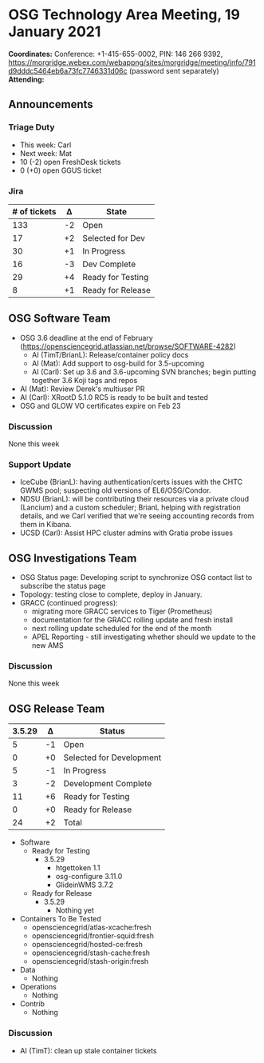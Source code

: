 # OSG Technology Area Meeting, 19 January 2021

**Coordinates:** Conference: +1-415-655-0002, PIN: 146 266 9392, <https://morgridge.webex.com/webappng/sites/morgridge/meeting/info/791d9dddc5464eb6a73fc7746331d06c> (password sent separately)  
**Attending:**   


## Announcements


### Triage Duty

-   This week: Carl
-   Next week: Mat
-   10 (-2) open FreshDesk tickets
-   0 (+0) open GGUS ticket


### Jira

| # of tickets | &Delta; | State             |
|------------ |------- |----------------- |
| 133          | -2      | Open              |
| 17           | +2      | Selected for Dev  |
| 30           | +1      | In Progress       |
| 16           | -3      | Dev Complete      |
| 29           | +4      | Ready for Testing |
| 8            | +1      | Ready for Release |


## OSG Software Team

-   OSG 3.6 deadline at the end of February (<https://opensciencegrid.atlassian.net/browse/SOFTWARE-4282>)  
    -   AI (TimT/BrianL): Release/container policy docs
    -   AI (Mat): Add support to osg-build for 3.5-upcoming
    -   AI (Carl): Set up 3.6 and 3.6-upcoming SVN branches; begin putting together 3.6 Koji tags and repos
-   AI (Mat): Review Derek's multiuser PR
-   AI (Carl): XRootD 5.1.0 RC5 is ready to be built and tested
-   OSG and GLOW VO certificates expire on Feb 23


### Discussion

None this week  


### Support Update

-   IceCube (BrianL): having authentication/certs issues with the CHTC GWMS pool; suspecting old versions of EL6/OSG/Condor.
-   NDSU (BrianL): will be contributing their resources via a private cloud (Lancium) and a custom scheduler; BrianL helping with registration details, and we Carl verified that we're seeing accounting records from them in Kibana.
-   UCSD (Carl): Assist HPC cluster admins with Gratia probe issues


## OSG Investigations Team

-   OSG Status page: Developing script to synchronize OSG contact list to subscribe the status page
-   Topology: testing close to complete, deploy in January.
-   GRACC (continued progress):  
    -   migrating more GRACC services to Tiger (Prometheus)
    -   documentation for the GRACC rolling update and fresh install
    -   next rolling update scheduled for the end of the month
    -   APEL Reporting - still investigating whether should we update to the new AMS


### Discussion

None this week  


## OSG Release Team

| 3.5.29 | &Delta; | Status                   |
| ------ | ------- | ------------------------ |
| 5      | -1      | Open                     |
| 0      | +0      | Selected for Development |
| 5      | -1      | In Progress              |
| 3      | -2      | Development Complete     |
| 11     | +6      | Ready for Testing        |
| 0      | +0      | Ready for Release        |
| 24     | +2      | Total                    |

-   Software  
    -   Ready for Testing  
        -   3.5.29  
            -   htgettoken 1.1
            -   osg-configure 3.11.0
            -   GlideinWMS 3.7.2
    -   Ready for Release  
        -   3.5.29  
            -   Nothing yet
-   Containers To Be Tested  
    -   opensciencegrid/atlas-xcache:fresh
    -   opensciencegrid/frontier-squid:fresh
    -   opensciencegrid/hosted-ce:fresh
    -   opensciencegrid/stash-cache:fresh
    -   opensciencegrid/stash-origin:fresh
-   Data  
    -   Nothing
-   Operations  
    -   Nothing
-   Contrib  
    -   Nothing


### Discussion

-   AI (TimT): clean up stale container tickets
